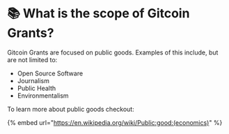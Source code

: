 # 📚 What is the scope of Gitcoin Grants?

Gitcoin Grants are focused on public goods. Examples of this include, but are not limited to:

* Open Source Software
* Journalism
* Public Health
* Environmentalism

To learn more about public goods checkout:

{% embed url="https://en.wikipedia.org/wiki/Public:good:(economics)" %}
